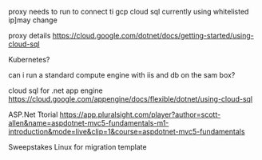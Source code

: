 proxy needs to run to connect ti gcp cloud sql
currently using whitelisted ip]may change

proxy details
https://cloud.google.com/dotnet/docs/getting-started/using-cloud-sql

Kubernetes?

can i run a standard compute engine with iis and db on the sam box?

cloud sql for .net app engine
https://cloud.google.com/appengine/docs/flexible/dotnet/using-cloud-sql

ASP.Net Ttorial
https://app.pluralsight.com/player?author=scott-allen&name=aspdotnet-mvc5-fundamentals-m1-introduction&mode=live&clip=1&course=aspdotnet-mvc5-fundamentals

Sweepstakes Linux for migration template